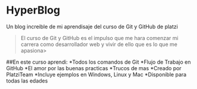 # HyperBlog
Un blog increible de mi aprendisaje del curso de Git y GitHub de platzi
>El curso de Git y GitHub es el impulso que me hara comenzar mi carrera como desarrollador web y vivir de ello que es lo que me apasiona>

##En este curso aprendi: 
*Todos los comandos de Git 
*Flujo de Trabajo en GitHub
*El amor por las buenas practicas
*Trucos de mas 
*Creado por PlatziTeam
*Incluye ejemplos en Windows, Linux y Mac
*Disponible para todas las edades